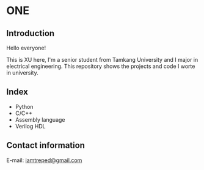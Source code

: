 # ONE


## Introduction


Hello everyone!

This is XU here, I'm a senior student from Tamkang University and I major in electrical engineering.
This repository shows the projects and code I worte in university.


## Index


- Python
- C/C++
- Assembly language
- Verilog HDL


## Contact information


E-mail: iamtreped@gmail.com
